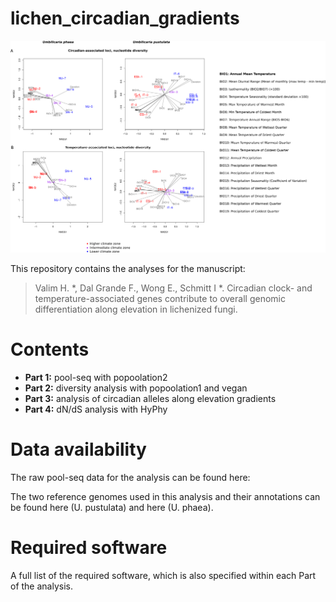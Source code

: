 # lichen_circadian_gradients

![splash](FigureS1.png)

This repository contains the analyses for the manuscript: 

> Valim H. *, Dal Grande F., Wong E., Schmitt I *. Circadian clock- and temperature-associated genes contribute to overall genomic differentiation along elevation in lichenized fungi.

# Contents

- **Part 1:** pool-seq with popoolation2
- **Part 2:** diversity analysis with popoolation1 and vegan
- **Part 3:** analysis of circadian alleles along elevation gradients
- **Part 4:** dN/dS analysis with HyPhy

# Data availability

The raw pool-seq data for the analysis can be found here:

The two reference genomes used in this analysis and their annotations can be found here (U. pustulata) and here (U. phaea).

# Required software

A full list of the required software, which is also specified within each Part of the analysis.



